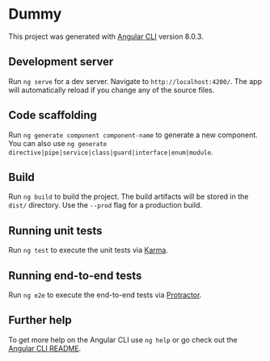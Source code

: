 # Dummy

This project was generated with [Angular CLI](https://github.com/angular/angular-cli) version 8.0.3. 

## Development server  
 
Run `ng serve` for a dev server. Navigate to `http://localhost:4200/`. The app will automatically reload if you change any of the source files.
 
## Code scaffolding 
 
Run `ng generate component component-name` to generate a new component. You can also use `ng generate directive|pipe|service|class|guard|interface|enum|module`.

## Build  

Run `ng build` to build the project. The build artifacts will be stored in the `dist/` directory. Use the `--prod` flag for a production build.

## Running unit tests

Run `ng test` to execute the unit tests via [Karma](https://karma-runner.github.io).

## Running end-to-end tests

Run `ng e2e` to execute the end-to-end tests via [Protractor](http://www.protractortest.org/).

## Further help

To get more help on the Angular CLI use `ng help` or go check out the [Angular CLI README](https://github.com/angular/angular-cli/blob/master/README.md).
